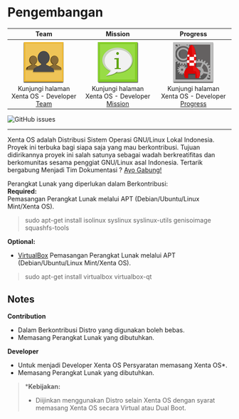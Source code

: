 # Pengembangan
|**Team**|**Mission**|**Progress**|
|:---:|:---:|:---:|
|![Team](https://raw.githubusercontent.com/xentaos/xenta-x-icons/master/build/Xenta-X/apps/96/config-users.png)<br>Kunjungi halaman Xenta OS - Developer [Team](http://www.xentaos.com/p/team.html)|![Mission](https://raw.githubusercontent.com/xentaos/xenta-x-icons/master/build/Xenta-X/apps/96/cs-details.png)<br>Kunjungi halaman Xenta OS - Developer [Mission](http://www.xentaos.com/p/mission.html)|![Progress](https://raw.githubusercontent.com/xentaos/xenta-x-icons/master/build/Xenta-X/apps/96/cs-startup-programs.png)<br>Kunjungi halaman Xenta OS - Developer [Progress](http://www.xentaos.com/p/progress.html)|

![GitHub issues](https://img.shields.io/github/issues/xentaoslinux/pengembangan.svg)

---
Xenta OS adalah Distribusi Sistem Operasi GNU/Linux Lokal Indonesia. Proyek ini terbuka bagi siapa saja yang mau berkontribusi. Tujuan didirikannya proyek ini salah satunya sebagai wadah berkreatifitas dan berkomunitas sesama penggiat GNU/Linux asal Indonesia. Tertarik bergabung Menjadi Tim Dokumentasi ? [Ayo Gabung!](http://www.xentaos.com/p/join.html)

Perangkat Lunak yang diperlukan dalam Berkontribusi:  
**Required:**  
Pemasangan Perangkat Lunak melalui APT (Debian/Ubuntu/Linux Mint/Xenta OS).  
> sudo apt-get install isolinux syslinux syslinux-utils genisoimage squashfs-tools

**Optional:**  
 * [VirtualBox](https://www.virtualbox.org/)
Pemasangan Perangkat Lunak melalui APT (Debian/Ubuntu/Linux Mint/Xenta OS).  
> sudo apt-get install virtualbox virtualbox-qt

## Notes
**Contribution**
 * Dalam Berkontribusi Distro yang digunakan boleh bebas.
 * Memasang Perangkat Lunak yang dibutuhkan.

**Developer**
 * Untuk menjadi Developer Xenta OS Persyaratan memasang Xenta OS*.
 * Memasang Perangkat Lunak yang dibutuhkan.
> ***Kebijakan:**  
>  * Diijinkan menggunakan Distro selain Xenta OS dengan syarat memasang Xenta OS secara Virtual atau Dual Boot.
